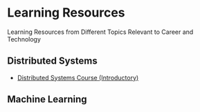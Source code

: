 # Learning Resources
Learning Resources from Different Topics Relevant to Career and Technology

## Distributed Systems
- [Distributed Systems Course (Introductory)](https://www.distributedsystemscourse.com/)

## Machine Learning
